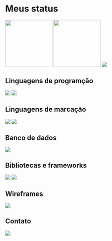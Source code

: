 # Meus status

<img height="150em" src="https://github-readme-stats.vercel.app/api?username=felipe-coletti&show_icons=true&theme=default">
<img height="150em" src="https://github-readme-stats.vercel.app/api/top-langs/?username=felipe-coletti&layout=compact&theme=default">
<img src="https://github-profile-trophy.vercel.app/?username=felipe-coletti&column=8&theme=default&no-frame=true&margin-w=3&margin-h=5"/>

## Linguagens de programção

<img src="https://img.shields.io/badge/PYTHON-3d7aab?style=for-the-badge&logo=python&logoColor=dddddd">
<img src="https://img.shields.io/badge/PHP-617cbe?style=for-the-badge&logo=php&logoColor=08090d">

## Linguagens de marcação

<img src="https://img.shields.io/badge/HTML5-f16529?style=for-the-badge&logo=html5&logoColor=white">
<img src="https://img.shields.io/badge/CSS3-2965f1?style=for-the-badge&logo=css3&logoColor=white">

## Banco de dados

<img src="https://img.shields.io/badge/MYSQL-005f8e?style=for-the-badge&logo=mysql&logoColor=white">

## Bibliotecas e frameworks

<img src="https://img.shields.io/badge/REACT%20NACTIVE-00a7d4?style=for-the-badge&logo=react&logoColor=white">
<img src="https://img.shields.io/badge/NODE.JS-24242c?style=for-the-badge&logo=node.js&logoColor=34454d">

## Wireframes

<img src="https://img.shields.io/badge/FIGMA-F24E1E?style=for-the-badge&logo=figma&logoColor=white">

## Contato

<a href="https://www.linkedin.com/in/felipe-coletti-41a49a229"><img src="https://img.shields.io/badge/LinkedIn-2365b1?style=for-the-badge&logo=linkedin&logoColor=white"></a>
